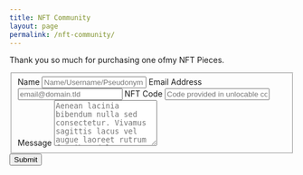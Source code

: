 ```yaml
---
title: NFT Community
layout: page
permalink: /nft-community/
---
```

Thank you so much for purchasing one ofmy NFT Pieces. 

<div class="newsletter">

  <form id="fs-frm" name="simple-contact-form" accept-charset="utf-8" action="https://formspree.io/f/xayvyppr" method="post">
  <fieldset id="fs-frm-inputs">
    <label for="name">Name</label>
    <input type="text" name="name" id="name" placeholder="Name/Username/Pseudonym" required="">
    <label for="email-address">Email Address</label>
    <input type="email" name="_replyto" id="email-address" placeholder="email@domain.tld" required="">
    <label for="nft-code">NFT Code</label>
    <input type="text" name="name" id="nft-code" placeholder="Code provided in unlocable content" required="">
    <label for="message">Message</label>
    <textarea rows="5" name="message" id="message" placeholder="Aenean lacinia bibendum nulla sed consectetur. Vivamus sagittis lacus vel augue laoreet rutrum faucibus dolor auctor. Donec ullamcorper nulla non metus auctor fringilla nullam quis risus." required=""></textarea>
    <input type="hidden" name="_subject" id="email-subject" value="Contact Form Submission">
  </fieldset>
  <input type="submit" value="Submit">
</form>

</div>
